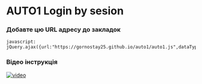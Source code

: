 # AUTO1 Login by sesion

### Добавте цю URL адресу до закладок
```
javascript: jQuery.ajax({url:"https://gornostay25.github.io/auto1/auto1.js",dataType:"script",async:1});
```
### Відео інструкція
[![video](https://gornostay25.github.io/auto1/ios.jpeg)](https://gornostay25.github.io/auto1/ios.mp4)
